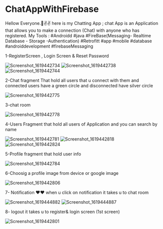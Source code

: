 # ChatAppWithFirebase
Hellow Everyone.🙌✌✌
here is my Chatting App ;
chat App is an Application that allows you to make a connection
(Chat) with anyone who has registered.
My Tools :
#Androidd
#java
#FireBase(Messaging- Realtime Database - Storage -Authentication)
#Retrofitt
#app #mobile #database #androiddevelopment
#firebaseMessaging

1-RegisterScreen , Login Screen & Reset Password

![Screenshot_1619442734](https://user-images.githubusercontent.com/44526915/116099264-14e3ef00-a6ac-11eb-8ca7-618219862633.jpg)
![Screenshot_1619442738](https://user-images.githubusercontent.com/44526915/116099485-4fe62280-a6ac-11eb-9efa-71dc71889405.jpg)
![Screenshot_1619442744](https://user-images.githubusercontent.com/44526915/116099686-80c65780-a6ac-11eb-947a-5e1e6b3a9ab5.jpg)


2-Chat fragment That hold all users that u connect with them and connected users have a green circle and disconnected have silver circle

![Screenshot_1619442775](https://user-images.githubusercontent.com/44526915/116099848-aa7f7e80-a6ac-11eb-8133-96a1de7a4736.jpg)

3-chat room 

![Screenshot_1619442778](https://user-images.githubusercontent.com/44526915/116100351-1eba2200-a6ad-11eb-91a4-ea3cb7371ca3.jpg)

4-Users Fragment that hold all users of Application and you can search by name 

![Screenshot_1619442781](https://user-images.githubusercontent.com/44526915/116100461-3a252d00-a6ad-11eb-908d-e628c096f28d.jpg)
![Screenshot_1619442818](https://user-images.githubusercontent.com/44526915/116100651-6a6ccb80-a6ad-11eb-8e1e-bb3c11064a80.jpg)
![Screenshot_1619442824](https://user-images.githubusercontent.com/44526915/116100670-7062ac80-a6ad-11eb-9192-572683f42695.jpg)

5-Profile fragment that hold user info 

![Screenshot_1619442784](https://user-images.githubusercontent.com/44526915/116100823-9720e300-a6ad-11eb-9653-abd99888c67d.jpg)

6-Choosig a profile image from device or google image 

![Screenshot_1619442806](https://user-images.githubusercontent.com/44526915/116101099-d64f3400-a6ad-11eb-81ee-3d0b2788db6e.jpg)

7- Notification ❤❤ 
  when u click on notification it takes u to chat room
  
![Screenshot_1619444882](https://user-images.githubusercontent.com/44526915/116101224-f252d580-a6ad-11eb-9437-c6cc93d0c9e7.jpg) 
![Screenshot_1619444887](https://user-images.githubusercontent.com/44526915/116101400-144c5800-a6ae-11eb-95c7-a76af0acedcb.jpg)

8- logout it takes u to register& login screen (1st screen)

![Screenshot_1619442801](https://user-images.githubusercontent.com/44526915/116101636-48277d80-a6ae-11eb-8903-9a6c4551d766.jpg)
